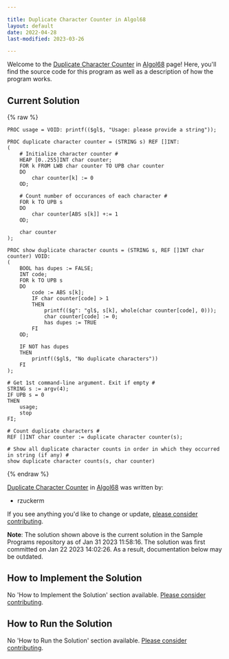 ```yaml
---

title: Duplicate Character Counter in Algol68
layout: default
date: 2022-04-28
last-modified: 2023-03-26

---
```


Welcome to the [Duplicate Character Counter](https://sampleprograms.io/projects/duplicate-character-counter) in [Algol68](https://sampleprograms.io/languages/algol68) page! Here, you'll find the source code for this program as well as a description of how the program works.

## Current Solution

{% raw %}

```algol68
PROC usage = VOID: printf(($gl$, "Usage: please provide a string"));

PROC duplicate character counter = (STRING s) REF []INT:
(
    # Initialize character counter #
    HEAP [0..255]INT char counter;
    FOR k FROM LWB char counter TO UPB char counter
    DO
        char counter[k] := 0
    OD;

    # Count number of occurances of each character #
    FOR k TO UPB s
    DO
        char counter[ABS s[k]] +:= 1
    OD;

    char counter
);

PROC show duplicate character counts = (STRING s, REF []INT char counter) VOID:
(
    BOOL has dupes := FALSE;
    INT code;
    FOR k TO UPB s
    DO
        code := ABS s[k];
        IF char counter[code] > 1
        THEN
            printf(($g": "gl$, s[k], whole(char counter[code], 0)));
            char counter[code] := 0;
            has dupes := TRUE
        FI
    OD;

    IF NOT has dupes
    THEN
        printf(($gl$, "No duplicate characters"))
    FI
);

# Get 1st command-line argument. Exit if empty #
STRING s := argv(4);
IF UPB s = 0
THEN
    usage;
    stop
FI;

# Count duplicate characters #
REF []INT char counter := duplicate character counter(s);

# Show all duplicate character counts in order in which they occurred in string (if any) #
show duplicate character counts(s, char counter)
```

{% endraw %}

[Duplicate Character Counter](https://sampleprograms.io/projects/duplicate-character-counter) in [Algol68](https://sampleprograms.io/languages/algol68) was written by:

- rzuckerm

If you see anything you'd like to change or update, [please consider contributing](https://github.com/TheRenegadeCoder/sample-programs).

**Note**: The solution shown above is the current solution in the Sample Programs repository as of Jan 31 2023 11:58:16. The solution was first committed on Jan 22 2023 14:02:26. As a result, documentation below may be outdated.

## How to Implement the Solution

No 'How to Implement the Solution' section available. [Please consider contributing](https://github.com/TheRenegadeCoder/sample-programs-website).

## How to Run the Solution

No 'How to Run the Solution' section available. [Please consider contributing](https://github.com/TheRenegadeCoder/sample-programs-website).
